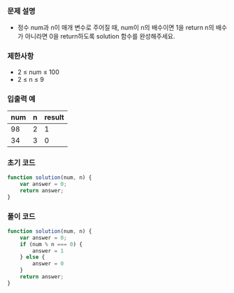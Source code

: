 ### 문제 설명

- 정수 num과 n이 매개 변수로 주어질 때, num이 n의 배수이면 1을 return n의 배수가 아니라면 0을 return하도록 solution 함수를 완성해주세요.

### 제한사항

- 2 ≤ num ≤ 100
- 2 ≤ n ≤ 9

### 입출력 예

| num | n | result |
| --- | --- | --- |
| 98 | 2 | 1 |
| 34 | 3 | 0 |

### 초기 코드

```jsx
function solution(num, n) {
    var answer = 0;
    return answer;
}
```

### 풀이 코드

```jsx
function solution(num, n) {
    var answer = 0;
    if (num % n === 0) {
        answer = 1
    } else {
        answer = 0
    }
    return answer;
}
```